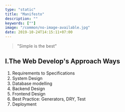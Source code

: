 ```yaml
---
type: "static"
title: "Manifesto"
description: ""
keywords: [""]
image: "/common/no-image-available.jpg"
date: 2019-10-24T14:15:11+07:00
---
```


> "Simple is the best"

## I.The Web Develop's Approach Ways

1. Requirements to Specifications
2. System Design
3. Database modelling
4. Backend Design
5. Frontend Design
6. Best Practice: Generators, DRY, Test
7. Deployment
